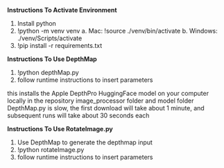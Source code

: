 **Instructions To Activate Environment**
1. Install python
2. !python -m venv venv
  a. Mac: !source ./venv/bin/activate
  b. Windows: ./venv/Scripts/activate
3. !pip install -r requirements.txt

**Instructions To Use DepthMap**
1. !python depthMap.py
2. follow runtime instructions to insert parameters

this installs the Apple DepthPro HuggingFace model on your computer locally in the repository image_processor folder and model folder
DepthMap.py is slow, the first download will take about 1 minute, and subsequent runs will take about 30 seconds each

**Instructions To Use RotateImage.py**

1. Use DepthMap to generate the depthmap input
2. !python rotateImage.py
3. follow runtime instructions to insert parameters
